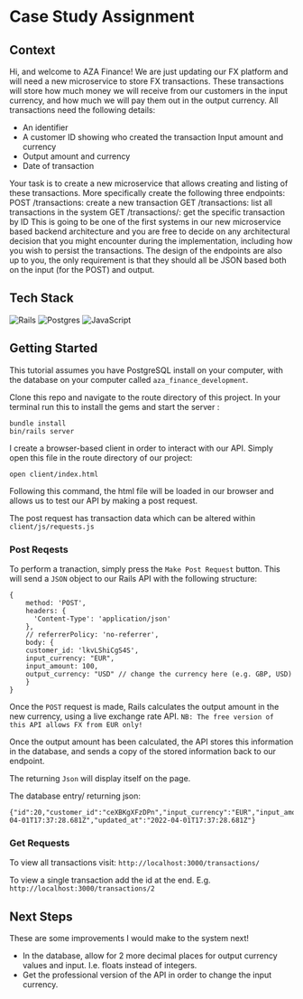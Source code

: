 # Case Study Assignment

## Context

Hi, and welcome to AZA Finance! We are just updating our FX platform and will need a new microservice to store FX transactions. These transactions will store how much money we will receive from our customers in the input currency, and how much we will pay them out in the output currency.
All transactions need the following details:
- An identifier
- A customer ID showing who created the transaction Input amount and currency
- Output amount and currency
- Date of transaction

Your task is to create a new microservice that allows creating and listing of these transactions. More specifically create the following three endpoints:
POST /transactions: create a new transaction
GET /transactions: list all transactions in the system
GET /transactions/<id>: get the specific transaction by ID
This is going to be one of the first systems in our new microservice based backend architecture and you are free to decide on any architectural decision that you might encounter during the implementation, including how you wish to persist the transactions. The design of the endpoints are also up to you, the only requirement is that they should all be JSON based both on the input (for the POST) and output.

## Tech Stack

![Rails](https://img.shields.io/badge/rails-%23CC0000.svg?style=for-the-badge&logo=ruby-on-rails&logoColor=white) ![Postgres](https://img.shields.io/badge/postgres-%23316192.svg?style=for-the-badge&logo=postgresql&logoColor=white) ![JavaScript](https://img.shields.io/badge/javascript-%23323330.svg?style=for-the-badge&logo=javascript&logoColor=%23F7DF1E)

## Getting Started

This tutorial assumes you have PostgreSQL install on your computer, with the database on your computer called `aza_finance_development`.

Clone this repo and navigate to the route directory of this project.
In your terminal run this to install the gems and start the server :
```
bundle install
bin/rails server  
```

I create a browser-based client in order to interact with our API. Simply open this file in the route directory of our project:
```
open client/index.html
```
Following this command, the html file will be loaded in our browser and allows us to test our API by making a post request. 

The post request has transaction data which can be altered within `client/js/requests.js` 

### Post Reqests

To perform a tranaction, simply press the `Make Post Request` button. This will send a `JSON` object to our Rails API with the following structure:
```
{
    method: 'POST', 
    headers: {
      'Content-Type': 'application/json'
    },
    // referrerPolicy: 'no-referrer', 
    body: {
    customer_id: 'lkvLShiCgS4S',
    input_currency: "EUR",
    input_amount: 100,
    output_currency: "USD" // change the currency here (e.g. GBP, USD)
    }
}
```

Once the `POST` request is made, Rails calculates the output amount in the new currency, using a live exchange rate API. 
`NB: The free version of this API allows FX from EUR only!`

Once the output amount has been calculated, the API stores this information in the database, and sends a copy of the stored information back to our endpoint. 

The returning `Json` will display itself on the page.

The database entry/ returning json:
```
{"id":20,"customer_id":"ceXBKgXFzDPn","input_currency":"EUR","input_amount":100,"output_currency":"USD","output_amount":110,"created_at":"2022-04-01T17:37:28.681Z","updated_at":"2022-04-01T17:37:28.681Z"}
```

### Get Requests

To view all transactions visit: `http://localhost:3000/transactions/`

To view a single transaction add the id at the end. E.g. `http://localhost:3000/transactions/2`


## Next Steps

These are some improvements I would make to the system next!

- In the database, allow for 2 more decimal places for output currency values and input. I.e. floats instead of integers.
- Get the professional version of the API in order to change the input currency.




 
